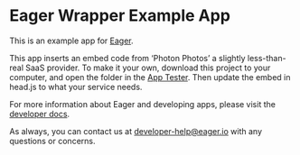# Eager Wrapper Example App

This is an example app for [Eager](https://eager.io).

This app inserts an embed code from ‘Photon Photos’ a slightly less-than-real
SaaS provider.  To make it your own, download this project to your computer, and open the folder
in the [App Tester](https://eager.io/developer/app-tester).  Then update the embed in head.js
to what your service needs.

For more information about Eager and developing
apps, please visit the [developer docs](https://eager.io/developer/docs).

As always, you can contact us at [developer-help@eager.io](mailto:developer-help@eager.io)
with any questions or concerns.
